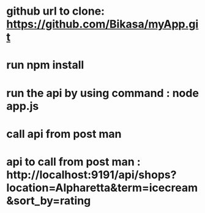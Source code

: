 # github url to clone: https://github.com/Bikasa/myApp.git
# run npm install
# run the api by using command : node app.js
# call api from post man
# api to call from post man : http://localhost:9191/api/shops?location=Alpharetta&term=icecream&sort_by=rating

 
